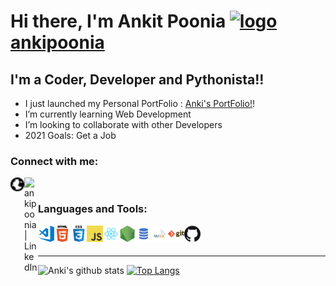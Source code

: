 # Hi there, I'm Ankit Poonia [<img alt="logo" width="26px" src="https://ankipoonia.github.io/assets/img/man.png" /> ankipoonia][website]

## I'm a Coder, Developer and Pythonista!!

- I just launched my Personal PortFolio : [Anki's PortFolio!][website]!
- I’m currently learning Web Development
- I’m looking to collaborate with other Developers
- 2021 Goals: Get a Job

### Connect with me:

[<img align="left" alt="ankipoonia.github.io" width="22px" src="https://raw.githubusercontent.com/iconic/open-iconic/master/svg/globe.svg" />][website]
[<img align="left" alt="ankipoonia | LinkedIn" width="22px" src="https://cdn.jsdelivr.net/npm/simple-icons@v3/icons/linkedin.svg" />][linkedin]

<br />

### Languages and Tools:

<img align="left" alt="Visual Studio Code" width="26px" src="https://raw.githubusercontent.com/github/explore/80688e429a7d4ef2fca1e82350fe8e3517d3494d/topics/visual-studio-code/visual-studio-code.png" />
<img align="left" alt="HTML5" width="26px" src="https://raw.githubusercontent.com/github/explore/80688e429a7d4ef2fca1e82350fe8e3517d3494d/topics/html/html.png" />
<img align="left" alt="CSS3" width="26px" src="https://raw.githubusercontent.com/github/explore/80688e429a7d4ef2fca1e82350fe8e3517d3494d/topics/css/css.png" />
<img align="left" alt="JavaScript" width="26px" src="https://raw.githubusercontent.com/github/explore/80688e429a7d4ef2fca1e82350fe8e3517d3494d/topics/javascript/javascript.png" />
<img align="left" alt="React" width="26px" src="https://raw.githubusercontent.com/github/explore/80688e429a7d4ef2fca1e82350fe8e3517d3494d/topics/react/react.png" />
<img align="left" alt="Node.js" width="26px" src="https://raw.githubusercontent.com/github/explore/80688e429a7d4ef2fca1e82350fe8e3517d3494d/topics/nodejs/nodejs.png" />
<img align="left" alt="SQL" width="26px" src="https://raw.githubusercontent.com/github/explore/80688e429a7d4ef2fca1e82350fe8e3517d3494d/topics/sql/sql.png" />
<img align="left" alt="MySQL" width="26px" src="https://raw.githubusercontent.com/github/explore/80688e429a7d4ef2fca1e82350fe8e3517d3494d/topics/mysql/mysql.png" />
<img align="left" alt="Git" width="26px" src="https://raw.githubusercontent.com/github/explore/80688e429a7d4ef2fca1e82350fe8e3517d3494d/topics/git/git.png" />
<img align="left" alt="GitHub" width="26px" src="https://raw.githubusercontent.com/github/explore/78df643247d429f6cc873026c0622819ad797942/topics/github/github.png" />

<br />
<br />

---

![Anki's github stats](https://github-readme-stats.vercel.app/api?username=ankipoonia&count_private=true&show_icons=true&bg-color=90,#00C9FF,#92FE9D)
[![Top Langs](https://github-readme-stats.vercel.app/api/top-langs/?username=ankipoonia&layout=compact)](https://github.com/ankipoonia/github-readme-stats)

[website]: https://ankipoonia.github.io
[linkedin]: https://www.linkedin.com/in/ankit-592537194/
